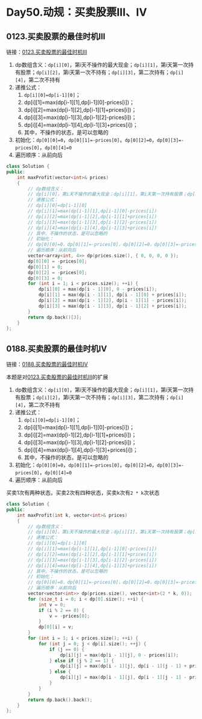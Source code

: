 # Day50.动规：买卖股票III、IV


## 0123.买卖股票的最佳时机III

链接：[0123.买卖股票的最佳时机III](https://leetcode.cn/problems/best-time-to-buy-and-sell-stock-iii/)

1. dp数组含义：`dp[i][0]`，第i天不操作的最大现金；`dp[i][1]`，第i天第一次持有股票；`dp[i][2]`，第i天第一次不持有；`dp[i][3]`，第二次持有；`dp[i][4]`，第二次不持有
2. 递推公式：
   1. `dp[i][0]=dp[i-1][0]`；
   2. dp[i][1]=max(dp[i-1][1],dp[i-1][0]-prices[i])；
   3. dp[i][2]=max(dp[i-1][2],dp[i-1][1]+prices[i])；
   4. dp[i][3]=max(dp[i-1][3],dp[i-1][2]-prices[i])；
   5. dp[i][4]=max(dp[i-1][4],dp[i-1][3]+prices[i])；
   6. 其中，不操作的状态，是可以忽略的
3. 初始化：`dp[0][0]=0`，`dp[0][1]=-prices[0]`，`dp[0][2]=0`，`dp[0][3]=-prices[0]`，`dp[0][4]=0`
4. 遍历顺序：从前向后

```cpp
class Solution {
public:
    int maxProfit(vector<int>& prices)
    {
        // dp数组含义：
        // dp[i][0]，第i天不操作的最大现金；dp[i][1]，第i天第一次持有股票；dp[i][2]，第i天第一次不持有；dp[i][3]，第二次持有；dp[i][4]，第二次不持有
        // 递推公式：
        // dp[i][0]=dp[i-1][0]
        // dp[i][1]=max(dp[i-1][1],dp[i-1][0]-prices[i])
        // dp[i][2]=max(dp[i-1][2],dp[i-1][1]+prices[i])
        // dp[i][3]=max(dp[i-1][3],dp[i-1][2]-prices[i])
        // dp[i][4]=max(dp[i-1][4],dp[i-1][3]+prices[i])
        // 其中，不操作的状态，是可以忽略的
        // 初始化：
        // dp[0][0]=0，dp[0][1]=-prices[0]，dp[0][2]=0，dp[0][3]=-prices[0]，dp[0][4]=0
        // 遍历顺序：从前向后
        vector<array<int, 4>> dp(prices.size(), { 0, 0, 0, 0 });
        dp[0][0] = -prices[0];
        dp[0][1] = 0;
        dp[0][2] = -prices[0];
        dp[0][3] = 0;
        for (int i = 1; i < prices.size(); ++i) {
            dp[i][0] = max(dp[i - 1][0], 0 - prices[i]);
            dp[i][1] = max(dp[i - 1][1], dp[i - 1][0] + prices[i]);
            dp[i][2] = max(dp[i - 1][2], dp[i - 1][1] - prices[i]);
            dp[i][3] = max(dp[i - 1][3], dp[i - 1][2] + prices[i]);
        }
        return dp.back()[3];
    }
};

```





## 0188.买卖股票的最佳时机IV

链接：[0188.买卖股票的最佳时机IV](https://leetcode.cn/problems/best-time-to-buy-and-sell-stock-iv/)

本题是对[0123.买卖股票的最佳时机III](https://leetcode.cn/problems/best-time-to-buy-and-sell-stock-iii/)的扩展


1. dp数组含义：`dp[i][0]`，第i天不操作的最大现金；`dp[i][1]`，第i天第一次持有股票；`dp[i][2]`，第i天第一次不持有；`dp[i][3]`，第二次持有；`dp[i][4]`，第二次不持有
2. 递推公式：
   1. `dp[i][0]=dp[i-1][0]`；
   2. dp[i][1]=max(dp[i-1][1],dp[i-1][0]-prices[i])；
   3. dp[i][2]=max(dp[i-1][2],dp[i-1][1]+prices[i])；
   4. dp[i][3]=max(dp[i-1][3],dp[i-1][2]-prices[i])；
   5. dp[i][4]=max(dp[i-1][4],dp[i-1][3]+prices[i])；
   6. 其中，不操作的状态，是可以忽略的
3. 初始化：`dp[0][0]=0`，`dp[0][1]=-prices[0]`，`dp[0][2]=0`，`dp[0][3]=-prices[0]`，`dp[0][4]=0`
4. 遍历顺序：从前向后

买卖1次有两种状态，买卖2次有四种状态，买卖k次有`2 * k`次状态

```cpp
class Solution {
public:
    int maxProfit(int k, vector<int>& prices)
    {
        // dp数组含义：
        // dp[i][0]，第i天不操作的最大现金；dp[i][1]，第i天第一次持有股票；dp[i][2]，第i天第一次不持有；dp[i][3]，第二次持有；dp[i][4]，第二次不持有
        // 递推公式：
        // dp[i][0]=dp[i-1][0]
        // dp[i][1]=max(dp[i-1][1],dp[i-1][0]-prices[i])
        // dp[i][2]=max(dp[i-1][2],dp[i-1][1]+prices[i])
        // dp[i][3]=max(dp[i-1][3],dp[i-1][2]-prices[i])
        // dp[i][4]=max(dp[i-1][4],dp[i-1][3]+prices[i])
        // 其中，不操作的状态，是可以忽略的
        // 初始化：
        // dp[0][0]=0，dp[0][1]=-prices[0]，dp[0][2]=0，dp[0][3]=-prices[0]，dp[0][4]=0
        // 遍历顺序：从前向后
        vector<vector<int>> dp(prices.size(), vector<int>(2 * k, 0));
        for (size_t i = 0; i < dp[0].size(); ++i) {
            int v = 0;
            if (i % 2 == 0) {
                v = -prices[0];
            }
            dp[0][i] = v;
        }
        for (int i = 1; i < prices.size(); ++i) {
            for (int j = 0; j < dp[i].size(); ++j) {
                if (j == 0) {
                    dp[i][j] = max(dp[i - 1][j], 0 - prices[i]);
                } else if (j % 2 == 1) {
                    dp[i][j] = max(dp[i - 1][j], dp[i - 1][j - 1] + prices[i]);
                } else {
                    dp[i][j] = max(dp[i - 1][j], dp[i - 1][j - 1] - prices[i]);
                }
            }
        }
        return dp.back().back();
    }
};

```






